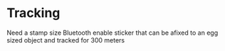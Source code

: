 # Tracking
Need a stamp size Bluetooth enable sticker that can be afixed to an egg sized object and tracked for 300 meters
